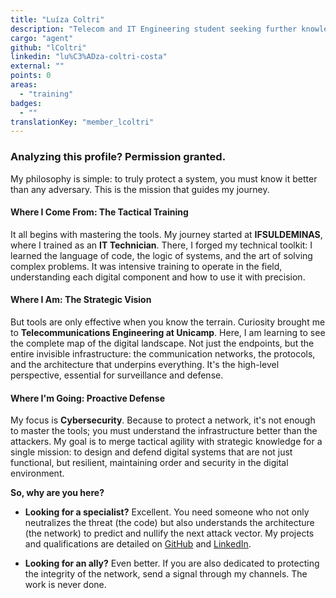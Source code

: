```yaml
---
title: "Luíza Coltri"
description: "Telecom and IT Engineering student seeking further knowledge in Cybersecurity. I love reading and gaming."
cargo: "agent"
github: "lColtri"
linkedin: "lu%C3%ADza-coltri-costa"
external: ""
points: 0
areas:
  - "training"
badges:
  - ""
translationKey: "member_lcoltri"
---
```

### Analyzing this profile? Permission granted.

My philosophy is simple: to truly protect a system, you must know it better than any adversary. This is the mission that guides my journey.

#### Where I Come From: The Tactical Training
It all begins with mastering the tools. My journey started at **IFSULDEMINAS**, where I trained as an **IT Technician**. There, I forged my technical toolkit: I learned the language of code, the logic of systems, and the art of solving complex problems. It was intensive training to operate in the field, understanding each digital component and how to use it with precision.

#### Where I Am: The Strategic Vision
But tools are only effective when you know the terrain. Curiosity brought me to **Telecommunications Engineering at Unicamp**. Here, I am learning to see the complete map of the digital landscape. Not just the endpoints, but the entire invisible infrastructure: the communication networks, the protocols, and the architecture that underpins everything. It's the high-level perspective, essential for surveillance and defense.

#### Where I'm Going: Proactive Defense
My focus is **Cybersecurity**. Because to protect a network, it's not enough to master the tools; you must understand the infrastructure better than the attackers. My goal is to merge tactical agility with strategic knowledge for a single mission: to design and defend digital systems that are not just functional, but resilient, maintaining order and security in the digital environment.

**So, why are you here?**

* **Looking for a specialist?** Excellent. You need someone who not only neutralizes the threat (the code) but also understands the architecture (the network) to predict and nullify the next attack vector. My projects and qualifications are detailed on [GitHub](https://github.com/lColtri) and [LinkedIn](lu%C3%ADza-coltri-costa).

* **Looking for an ally?** Even better. If you are also dedicated to protecting the integrity of the network, send a signal through my channels. The work is never done.
